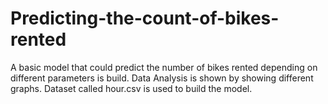 # Predicting-the-count-of-bikes-rented

A basic model that could predict the number of bikes rented depending on different parameters is build. Data Analysis is shown by showing different graphs. Dataset called hour.csv is used to build the model.
